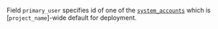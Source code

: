 
Field `primary_user` specifies id of one of the [`system_accounts`][1] which
is [`project_name`]-wide default for deployment.

[1]: docs/pillars/common/system_accounts/_id/readme.md


